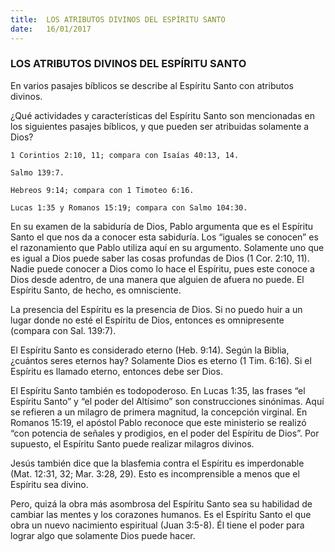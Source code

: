 ```yaml
---
title:  LOS ATRIBUTOS DIVINOS DEL ESPÍRITU SANTO
date:   16/01/2017
---
```


### LOS ATRIBUTOS DIVINOS DEL ESPÍRITU SANTO

En varios pasajes bíblicos se describe al Espíritu Santo con atributos divinos.

¿Qué actividades y características del Espíritu Santo son mencionadas en los siguientes pasajes bíblicos, y que pueden ser atribuidas solamente a Dios?

`1 Corintios 2:10, 11; compara con Isaías 40:13, 14.`
 
`Salmo 139:7.`
 
`Hebreos 9:14; compara con 1 Timoteo 6:16.`
 
`Lucas 1:35 y Romanos 15:19; compara con Salmo 104:30.`
 
En su examen de la sabiduría de Dios, Pablo argumenta que es el Espíritu Santo el que nos da a conocer esta sabiduría. Los “iguales se conocen” es el razonamiento que Pablo utiliza aquí en su argumento. Solamente uno que es igual a Dios puede saber las cosas profundas de Dios (1 Cor. 2:10, 11). Nadie puede conocer a Dios como lo hace el Espíritu, pues este conoce a Dios desde adentro, de una manera que alguien de afuera no puede. El Espíritu Santo, de hecho, es omnisciente.

La presencia del Espíritu es la presencia de Dios. Si no puedo huir a un lugar donde no esté el Espíritu de Dios, entonces es omnipresente (compara con Sal. 139:7).

El Espíritu Santo es considerado eterno (Heb. 9:14). Según la Biblia, ¿cuántos seres eternos hay? Solamente Dios es eterno (1 Tim. 6:16). Si el Espíritu es llamado eterno, entonces debe ser Dios.

El Espíritu Santo también es todopoderoso. En Lucas 1:35, las frases “el Espíritu Santo” y “el poder del Altísimo” son construcciones sinónimas. Aquí se refieren a un milagro de primera magnitud, la concepción virginal. En Romanos 15:19, el apóstol Pablo reconoce que este ministerio se realizó “con potencia de señales y prodigios, en el poder del Espíritu de Dios”. Por supuesto, el Espíritu Santo puede realizar milagros divinos.

Jesús también dice que la blasfemia contra el Espíritu es imperdonable (Mat. 12:31, 32; Mar. 3:28, 29). Esto es incomprensible a menos que el Espíritu sea divino.

Pero, quizá la obra más asombrosa del Espíritu Santo sea su habilidad de cambiar las mentes y los corazones humanos. Es el Espíritu Santo el que obra un nuevo nacimiento espiritual (Juan 3:5-8). Él tiene el poder para lograr algo que solamente Dios puede hacer.
